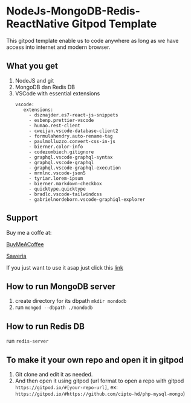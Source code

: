 # NodeJs-MongoDB-Redis-ReactNative Gitpod Template

This gitpod template enable us to code anywhere as long as we have access into internet and modern browser.

## What you get
1. NodeJS and git
2. MongoDB dan Redis DB
3. VSCode with essential extensions
   ```
   vscode:
      extensions:
        - dsznajder.es7-react-js-snippets
        - esbenp.prettier-vscode
        - humao.rest-client
        - cweijan.vscode-database-client2
        - formulahendry.auto-rename-tag
        - paulmolluzzo.convert-css-in-js
        - bierner.color-info
        - codezombiech.gitignore
        - graphql.vscode-graphql-syntax
        - graphql.vscode-graphql
        - graphql.vscode-graphql-execution
        - mrmlnc.vscode-json5
        - tyriar.lorem-ipsum
        - bierner.markdown-checkbox
        - quicktype.quicktype
        - bradlc.vscode-tailwindcss
        - gabrielnordeborn.vscode-graphiql-explorer
      ```
## Support
Buy me a coffe at:

[BuyMeACoffee](https://www.buymeacoffee.com/cipto)

[Saweria](https://saweria.co/ciptohadi)

If you just want to use it asap just click this [link](https://gitpod.io/#https://github.com/cipto-hd/gitpod-node-mongo-redis-reactnative)  

## How to run MongoDB server
1. create directory for its dbpath `mkdir mondodb`
2. run `mongod --dbpath ./mondodb`

## How to run Redis DB
run `redis-server`

## To make it your own repo and open it in gitpod
1. Git clone and edit it as needed.
2. And then open it using gitpod (url format to open a repo with gitpod `https://gitpod.io/#[your-repo-url]`, ex: `https://gitpod.io/#https://github.com/cipto-hd/php-mysql-mongo`)


